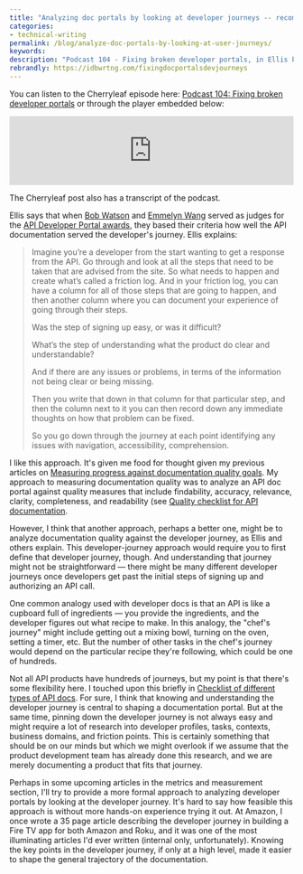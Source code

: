 ```yaml
---
title: "Analyzing doc portals by looking at developer journeys -- recommended podcast episode from Cherryleaf"
categories:
- technical-writing
permalink: /blog/analyze-doc-portals-by-looking-at-user-journeys/
keywords:
description: "Podcast 104 - Fixing broken developer portals, in Ellis Pratt's Cherryleaf podcast, is well worth listening to. Ellis explains a strategy of analyzing developer portals by looking at the developer journeys within the portal and identifying gaps or friction points in that journey."
rebrandly: https://idbwrtng.com/fixingdocportalsdevjourneys
---
```


You can listen to the Cherryleaf episode here: [Podcast 104: Fixing broken developer portals](https://www.cherryleaf.com/2021/03/podcast-104-fixing-broken-developer-portals/) or through the player embedded below:

<iframe title="104. Fixing broken developer portals" src="https://www.podbean.com/media/player/audio/postId/16537466?url=https%3A%2F%2Fwww.podbean.com%2Few%2Fpb-5ekrg-fc577a&version=1" width="100%" height="122" style="border:none;" scrolling="no" data-name="pd-iframe-player"></iframe>

The Cherryleaf post also has a transcript of the podcast.

Ellis says that when [Bob Watson](https://docsbydesign.com/) and [Emmelyn Wang](https://twitter.com/lifewingmate) served as judges for the [API Developer Portal awards](https://devportalawards.org/), they based their criteria how well the API documentation served the developer's journey. Ellis explains:

> Imagine you’re a developer from the start wanting to get a response from the API. Go through and look at all the steps that need to be taken that are advised from the site. So what needs to happen and create what’s called a friction log. And in your friction log, you can have a column for all of those steps that are going to happen, and then another column where you can document your experience of going through their steps.
>
> Was the step of signing up easy, or was it difficult?
>
> What’s the step of understanding what the product do clear and understandable?  
>
> And if there are any issues or problems, in terms of the information not being clear or being missing.
>
> Then you write that down in that column for that particular step, and then the column next to it you can then record down any immediate thoughts on how that problem can be fixed.
>
> So you go down through the journey at each point identifying any issues with navigation, accessibility, comprehension.

I like this approach. It's given me food for thought given my previous articles on [Measuring progress against documentation quality goals](/learnapidoc/docapis_measuring_impact.html). My approach to measuring documentation quality was to analyze an API doc portal against quality measures that include findability, accuracy, relevance, clarity, completeness, and readability (see [Quality checklist for API documentation](/learnapidoc/docapis_quality_checklist.html).

However, I think that another approach, perhaps a better one, might be to analyze documentation quality against the developer journey, as Ellis and others explain. This developer-journey approach would require you to first define that developer journey, though. And understanding that journey might not be straightforward &mdash; there might be many different developer journeys once developers get past the initial steps of signing up and authorizing an API call.

One common analogy used with developer docs is that an API is like a cupboard full of ingredients &mdash; you provide the ingredients, and the developer figures out what recipe to make. In this analogy, the "chef's journey" might include getting out a mixing bowl, turning on the oven, setting a timer, etc. But the number of other tasks in the chef's journey would depend on the particular recipe they're following, which could be one of hundreds.

Not all API products have hundreds of journeys, but my point is that there's some flexibility here. I touched upon this briefly in [Checklist of different types of API docs](https://idratherbewriting.com/blog/doc-suite-checklist/). For sure, I think that knowing and understanding the developer journey is central to shaping a documentation portal. But at the same time, pinning down the developer journey is not always easy and might require a lot of research into developer profiles, tasks, contexts, business domains, and friction points. This is certainly something that should be on our minds but which we might overlook if we assume that the product development team has already done this research, and we are merely documenting a product that fits that journey.

Perhaps in some upcoming articles in the metrics and measurement section, I'll try to provide a more formal approach to analyzing developer portals by looking at the developer journey. It's hard to say how feasible this approach is without more hands-on experience trying it out. At Amazon, I once wrote a 35 page article describing the developer journey in building a Fire TV app for both Amazon and Roku, and it was one of the most illuminating articles I'd ever written (internal only, unfortunately). Knowing the key points in the developer journey, if only at a high level, made it easier to shape the general trajectory of the documentation.
